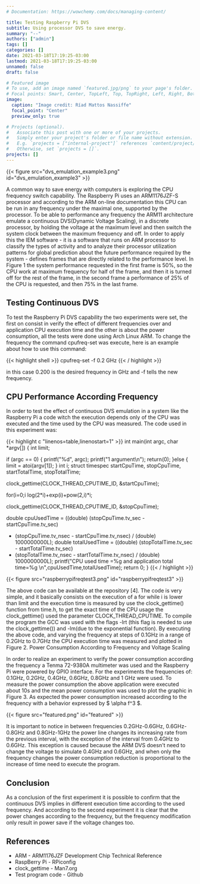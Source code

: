 ```yaml
---
# Documentation: https://wowchemy.com/docs/managing-content/

title: Testing Raspberry Pi DVS 
subtitle: Using processor DVS to save energy.
summary: "--"
authors: ["admin"]
tags: []
categories: []
date: 2021-03-18T17:19:25-03:00
lastmod: 2021-03-18T17:19:25-03:00
unnamed: false
draft: false

# Featured image
# To use, add an image named `featured.jpg/png` to your page's folder.
# Focal points: Smart, Center, TopLeft, Top, TopRight, Left, Right, BottomLeft, Bottom, BottomRight.
image:
  caption: "Image credit: Ríad Mattos Nassiffe"
  focal_point: "Center"
  preview_only: true

# Projects (optional).
#   Associate this post with one or more of your projects.
#   Simply enter your project's folder or file name without extension.
#   E.g. `projects = ["internal-project"]` references `content/project/deep-learning/index.md`.
#   Otherwise, set `projects = []`.
projects: []
---
```


{{< figure src="dvs_emulation_example3.png" id="dvs_emulation_example3" >}}

A common way to save energy with computers is exploring the CPU frequency switch capability. The Raspberry Pi uses an  ARM1176JZF-S processor and according to the ARM on-line documentation this CPU can be run in any frequency under the maximal one, supported by the processor. To be able to performance any frequency the ARM11 architecture emulate a continuous DVS(Dynamic Voltage Scaling), in a discrete processor,  by holding the voltage at the maximum level and then switch the system clock between the maximum frequency and off. In order to apply this the IEM software - it is a software that runs on ARM processor to classify the types of activity and to analyze their processor utilization patterns for global prediction about the future performance required by the system - defines frames that are directly related to the performance level. In Figure 1 the system performance requested in the first frame is 50%, so the CPU work at maximum frequency for half of the frame, and then it is turned off for the rest of the frame, in the second frame a performance of 25% of the CPU is requested, and then 75% in the last frame.

## Testing Continuous DVS

To test the Raspberry Pi DVS capability the two experiments were set, the first on consist in verify the effect of different frequencies over and application CPU execution time and the other is about the power consumption, all the tests were done using Arch Linux ARM. To change the frequency the command cpufreq-set was execute, here is an example about how to use this command:

{{< highlight shell >}}
cpufreq-set -f 0.2 GHz
{{< / highlight >}}

in this case 0.200 is the desired frequency in GHz and -f tells the new frequency.

## CPU Performance According Frequency

In order to test the effect of continuous DVS emulation in a system like the Raspberry Pi a code witch the execution depends only of the CPU was executed and the time used by the CPU was measured. The code used in this experiment was:

{{< highlight c "linenos=table,linenostart=1" >}}
int main(int argc, char *argv[])
{
 int limit;

 if (argc == 0) {
     printf("%d", argc);
     printf("1 argument\n");
     return(0);
 }else {
     limit = atoi(argv[1]);
 }
 int i;
 struct timespec startCpuTime, stopCpuTime, startTotalTime, stopTotalTime;

 clock_gettime(CLOCK_THREAD_CPUTIME_ID, &amp;startCpuTime);

 for(i=0;i
     log(2*i)+exp(i)+pow(2,i)*i;

 clock_gettime(CLOCK_THREAD_CPUTIME_ID, &amp;stopCpuTime);

 double cpuUsedTime = ((double) (stopCpuTime.tv_sec - startCpuTime.tv_sec)
 + (stopCpuTime.tv_nsec - startCpuTime.tv_nsec)
 / (double) 1000000000L);
 double totalUsedTime = ((double) (stopTotalTime.tv_sec - startTotalTime.tv_sec)
 + (stopTotalTime.tv_nsec - startTotalTime.tv_nsec)
 / (double) 1000000000L);
 printf("CPU used time =%g and application total time=%g \n",cpuUsedTime,totalUsedTime);
 return 0;
}
{{< / highlight >}}

{{< figure src="raspberrypifreqtest3.png" id="raspberrypifreqtest3" >}}

The above code can be available at the repository [4]. The code is very simple, and it basically consists on the execution of a for while i is lower than limit and the execution time is measured by use the clock_gettime() function from time.h, to get the exact time of the CPU usage the  clock_gettime() used the parameter CLOCK_THREAD_CPUTIME. To compile the program the GCC was used with the flags -lrt (this flag is needed to use the clock_gettime()) and -lm(due to the exponential function). By executing the above code,  and varying the frequency at steps of 0.1GHz in a range of 0.2GHz to 0.7GHz  the CPU execution time was measured and plotted in  Figure 2.
Power Consumption According to Frequency and Voltage Scaling

In order to realize an experiment to verify the power consumption according the frequency a Tenma 72-9380A multimeter was used and the Raspberry Pi were powered by GPIO interface. For the experiments the frequencies of: 0.1GHz, 0.2GHz, 0.4GHz, 0.6GHz, 0.8GHz and 1 GHz were used. To measure the power consumption the above application were executed about 10s and the mean power consumption was used to plot the graphic in Figure 3. As expected the power consumption increased according to the frequency with a behavior expressed by $ \alpha f^3 $. 

{{< figure src="featured.png" id="featured" >}}

It is important to notice in between frequencies 0.2GHz-0.6GHz, 0.6GHz-0.8GHz and 0.8GHz-1GHz the power line changes its increasing rate from the previous interval, with the exception of the interval from 0.4GHz to 0.6GHz. This exception is caused because the ARM DVS doesn't need to change the voltage to simulate 0.4GHz and 0.6GHz, and when only the frequency changes the power consumption reduction is proportional to the increase of time need to execute the program.

## Conclusion

As a conclusion of the first experiment it is possible to confirm that the continuous DVS implies in different execution time according to the used frequency. And according to the second experiment it is clear that the power changes according to the frequency, but the frequency modification only result in power save if the voltage changes too.

## References

- ARM - ARM1176JZF Development Chip Technical Reference
- RaspBerry Pi - RPiconfig
- clock_gettime - Man7.org
- Test program code - Github